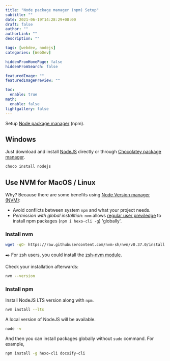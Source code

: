 ```yaml
---
title: "Node package manager (npm) Setup"
subtitle: ""
date: 2021-06-19T14:28:29+08:00
draft: false
author: ""
authorLink: ""
description: ""

tags: [webdev, nodejs]
categories: [WebDev]

hiddenFromHomePage: false
hiddenFromSearch: false

featuredImage: ""
featuredImagePreview: ""

toc:
  enable: true
math:
  enable: false
lightgallery: false
---
```


Setup [Node package manager](https://nodejs.org) (npm).

<!--more-->

## Windows

Just download and install [NodeJS](https://nodejs.org/zh-tw/download/) directly or through [Chocolatey package manager](https://nodejs.org/en/download/package-manager/).

```powershell
choco install nodejs
```

## Use NVM for MacOS / Linux

Why? Because there are some benefits using [Node Version manager (NVM)](https://github.com/nvm-sh/nvm):

- Avoid conflicts between system `npm` and what your project needs.
- _Permission with global installtion_: `nvm` allows [regular user previledge](https://medium.com/@ExplosionPills/dont-use-sudo-with-npm-still-66e609f5f92) to install npm packages (`npm i hexo-cli -g`) 'globally'.

### Install nvm

```bash
wget -qO- https://raw.githubusercontent.com/nvm-sh/nvm/v0.37.0/install.sh | bash
```

✒️ For zsh users, you could install the [zsh-nvm module](https://github.com/lukechilds/zsh-nvm).

Check your installation afterwards:

```bash
nvm --version
```

### Install npm

Install NodeJS LTS version along with `npm`.

```bash
nvm install --lts
```

A local version of NodeJS will be available.

```bash
node -v
```

And then you can install packages globally without `sudo` command. For example,

```bash
npm install -g hexo-cli docsify-cli
```
